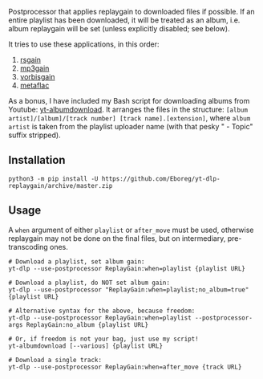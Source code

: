 Postprocessor that applies replaygain to downloaded files if possible. If an entire playlist has been downloaded, it will be treated as an album, i.e. album replaygain will be set (unless explicitly disabled; see below).

It tries to use these applications, in this order:

1. [rsgain](https://github.com/complexlogic/rsgain)
2. [mp3gain](https://mp3gain.sourceforge.net/)
3. [vorbisgain](https://sjeng.org/vorbisgain.html)
4. [metaflac](https://xiph.org/flac/documentation_tools_metaflac.html)

As a bonus, I have included my Bash script for downloading albums from Youtube: [yt-albumdownload](https://github.com/Eboreg/yt-dlp-replaygain/blob/master/yt-albumdownload). It arranges the files in the structure: `[album artist]/[album]/[track number] [track name].[extension]`, where `album artist` is taken from the playlist uploader name (with that pesky " - Topic" suffix stripped).

## Installation

```shell
python3 -m pip install -U https://github.com/Eboreg/yt-dlp-replaygain/archive/master.zip
```

## Usage

A `when` argument of either `playlist` or `after_move` must be used, otherwise replaygain may not be done on the final files, but on intermediary, pre-transcoding ones.

```shell
# Download a playlist, set album gain:
yt-dlp --use-postprocessor ReplayGain:when=playlist {playlist URL}

# Download a playlist, do NOT set album gain:
yt-dlp --use-postprocessor "ReplayGain:when=playlist;no_album=true" {playlist URL}

# Alternative syntax for the above, because freedom:
yt-dlp --use-postprocessor ReplayGain:when=playlist --postprocessor-args ReplayGain:no_album {playlist URL}

# Or, if freedom is not your bag, just use my script!
yt-albumdownload [--various] {playlist URL}

# Download a single track:
yt-dlp --use-postprocessor ReplayGain:when=after_move {track URL}
```
